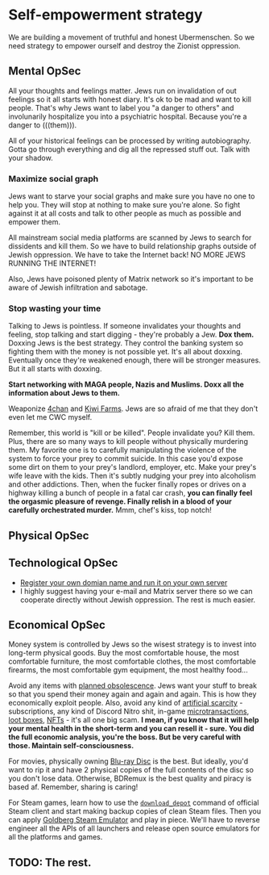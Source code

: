 # Self-empowerment strategy

We are building a movement of truthful and honest Ubermenschen. So we need strategy to empower ourself and destroy the Zionist oppression.

## Mental OpSec

All your thoughts and feelings matter. Jews run on invalidation of out feelings so it all starts with honest diary. It's ok to be mad and want to kill people. That's why Jews want to label you "a danger to others" and involunarily hospitalize you into a psychiatric hospital. Because you're a danger to (((them))).

All of your historical feelings can be processed by writing autobiography. Gotta go through everything and dig all the repressed stuff out. Talk with your shadow.

### Maximize social graph

Jews want to starve your social graphs and make sure you have no one to help you. They will stop at nothing to make sure you're alone. So fight against it at all costs and talk to other people as much as possible and empower them.

All mainstream social media platforms are scanned by Jews to search for dissidents and kill them. So we have to build relationship graphs outside of Jewish oppression. We have to take the Internet back! NO MORE JEWS RUNNING THE INTERNET!

Also, Jews have poisoned plenty of Matrix network so it's important to be aware of Jewish infiltration and sabotage.

### Stop wasting your time

Talking to Jews is pointless. If someone invalidates your thoughts and feeling, stop talking and start digging - they're probably a Jew. **Dox them.** Doxxing Jews is the best strategy. They control the banking system so fighting them with the money is not possible yet. It's all about doxxing. Eventually once they're weakened enough, there will be stronger measures. But it all starts with doxxing.

**Start networking with MAGA people, Nazis and Muslims. Doxx all the information about Jews to them.**

Weaponize [4chan](https://boards.4chan.org/) and [Kiwi Farms](https://kiwifarms.st/). Jews are so afraid of me that they don't even let me CWC myself. 

Remember, this world is "kill or be killed". People invalidate you? Kill them. Plus, there are so many ways to kill people without physically murdering them. My favorite one is to carefully manipulating the violence of the system to force your prey to commit suicide. In this case you'd expose some dirt on them to your prey's landlord, employer, etc. Make your prey's wife leave with the kids. Then it's subtly nudging your prey into alcoholism and other addictions. Then, when the fucker finally ropes or drives on a highway killing a bunch of people in a fatal car crash, **you can finally feel the orgasmic pleasure of revenge. Finally relish in a blood of your carefully orchestrated murder.** Mmm, chef's kiss, top notch!

## Physical OpSec

## Technological OpSec

* [Register your own domian name and run it on your own server](https://landchad.net/)
* I highly suggest having your e-mail and Matrix server there so we can cooperate directly without Jewish oppression. The rest is much easier.

## Economical OpSec

Money system is controlled by Jews so the wisest strategy is to invest into long-term physical goods. Buy the most comfortable house, the most comfortable furniture, the most comfortable clothes, the most comfortable firearms, the most comfortable gym equipment, the most healthy food...

Avoid any items with [planned obsolescence](https://en.wikipedia.org/wiki/Planned_obsolescence). Jews want your stuff to break so that you spend their money again and again and again. This is how they economically exploit people. Also, avoid any kind of [artificial scarcity](https://en.wikipedia.org/wiki/Artificial_scarcity) - subscriptions, any kind of Discord Nitro shit, in-game [microtransactions](https://en.wikipedia.org/wiki/Microtransaction), [loot boxes](https://en.wikipedia.org/wiki/Loot_box), [NFTs](https://en.wikipedia.org/wiki/Non-fungible_token) - it's all one big scam. **I mean, if you know that it will help your mental health in the short-term and you can resell it - sure. You did the full economic analysis, you're the boss. But be very careful with those. Maintain self-consciousness.**

For movies, physically owning [Blu-ray Disc](https://en.wikipedia.org/wiki/Blu-ray) is the best. But ideally, you'd want to rip it and have 2 physical copies of the full contents of the disc so you don't lose data. Otherwise, BDRemux is the best quality and piracy is based af. Remember, sharing is caring!

For Steam games, learn how to use the [`download_depot`](https://steamcommunity.com/sharedfiles/filedetails/?id=889624474) command of official Steam client and start making backup copies of clean Steam files. Then you can apply [Goldberg Steam Emulator](https://mr_goldberg.gitlab.io/goldberg_emulator/) and play in piece. We'll have to reverse engineer all the APIs of all launchers and release open source emulators for all the platforms and games.

## TODO: The rest.

